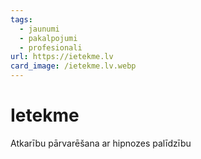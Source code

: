 ```yaml
---
tags:
  - jaunumi
  - pakalpojumi
  - profesionali
url: https://ietekme.lv
card_image: /ietekme.lv.webp
---
```


# Ietekme

Atkarību pārvarēšana ar hipnozes palīdzību
